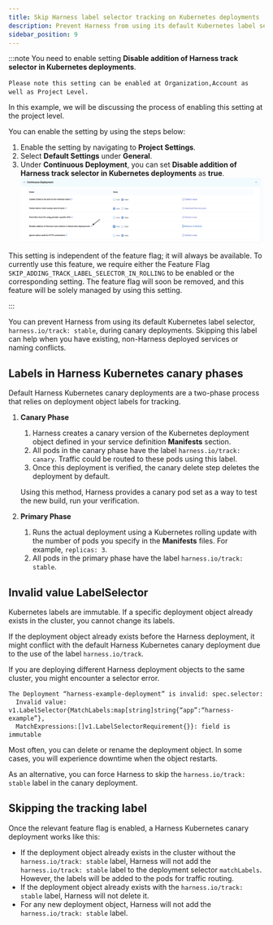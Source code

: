 ```yaml
---
title: Skip Harness label selector tracking on Kubernetes deployments
description: Prevent Harness from using its default Kubernetes label selector during canary deployments.
sidebar_position: 9
---
```


:::note
You need to enable setting **Disable addition of Harness track selector in Kubernetes deployments**.

``Please note this setting can be enabled at Organization,Account as well as Project Level.``

In this example, we will be discussing the process of enabling this setting at the project level.

You can enable the setting by using the steps below:
1. Enable the setting by navigating to **Project Settings**. 
2. Select **Default Settings** under **General**.
3. Under **Continuous Deployment**, you can set **Disable addition of Harness track selector in Kubernetes deployments** as **true**.
![](./static/SKIP_ADDING_TRACK_LABEL_SELECTOR_IN_ROLLING.png)

This setting is independent of the feature flag; it will always be available. To currently use this feature, we require either the Feature Flag ``SKIP_ADDING_TRACK_LABEL_SELECTOR_IN_ROLLING`` to be enabled or the corresponding setting. The feature flag will soon be removed, and this feature will be solely managed by using this setting.

:::

You can prevent Harness from using its default Kubernetes label selector, `harness.io/track: stable`, during canary deployments. Skipping this label can help when you have existing, non-Harness deployed services or naming conflicts. 

## Labels in Harness Kubernetes canary phases

Default Harness Kubernetes canary deployments are a two-phase process that relies on deployment object labels for tracking. 

1. **Canary Phase**
	1. Harness creates a canary version of the Kubernetes deployment object defined in your service definition **Manifests** section.
	2. All pods in the canary phase have the label `harness.io/track: canary`. Traffic could be routed to these pods using this label.
	3. Once this deployment is verified, the canary delete step deletes the deployment by default.    
   
	Using this method, Harness provides a canary pod set as a way to test the new build, run your verification.
2. **Primary Phase**
	1. Runs the actual deployment using a Kubernetes rolling update with the number of pods you specify in the **Manifests** files. For example, `replicas: 3`.
	2. All pods in the primary phase have the label `harness.io/track: stable`.

## Invalid value LabelSelector

Kubernetes labels are immutable. If a specific deployment object already exists in the cluster, you cannot change its labels.

If the deployment object already exists before the Harness deployment, it might conflict with the default Harness Kubernetes canary deployment due to the use of the label `harness.io/track`.

If you are deploying different Harness deployment objects to the same cluster, you might encounter a selector error.


```
The Deployment “harness-example-deployment” is invalid: spec.selector:   
  Invalid value: v1.LabelSelector{MatchLabels:map[string]string{“app”:“harness-example”},   
  MatchExpressions:[]v1.LabelSelectorRequirement{}}: field is immutable
```

Most often, you can delete or rename the deployment object. In some cases, you will experience downtime when the object restarts. 

As an alternative, you can force Harness to skip the `harness.io/track: stable` label in the canary deployment.

## Skipping the tracking label

Once the relevant feature flag is enabled, a Harness Kubernetes canary deployment works like this:

* If the deployment object already exists in the cluster without the `harness.io/track: stable` label, Harness will not add the `harness.io/track: stable` label to the deployment selector `matchLabels`. However, the labels will be added to the pods for traffic routing.
* If the deployment object already exists with the `harness.io/track: stable` label, Harness will not delete it.
* For any new deployment object, Harness will not add the `harness.io/track: stable` label.

